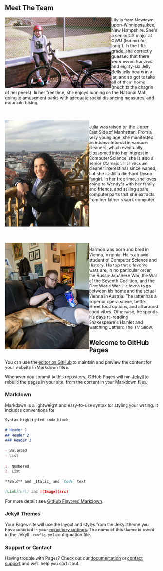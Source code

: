 ## Meet The Team
<img src="IMG_5055.JPG" width="350" height="233" style="float:left; padding=10px">

Lily is from Newtown-upon-Winnipesaukee, New Hampshire. She's a senior CS major at GWU (but not for long!). In the fifth grade, she correctly guessed
that there were seven hundred and eighty-six Jelly Belly jelly beans in a jar, and so got to take all of them home (much to the chagrin of her peers). 
In her free time, she enjoys running on the National Mall, going to amusement parks with adequate social distancing measures, and mountain biking.

<br><br>
<img src="IMG_6902.jpeg" width="276" height="350" style="float:left; padding=10px">

Julia was raised on the Upper East Side of Manhattan. From a very young age, she manifested an intense interest in vacuum cleaners, which eventually blossomed into her interest in Computer Science; she is also a senior CS major. Her vacuum cleaner interest has since waned, but she is still a die-hard Dyson fangirl.
In her free time, she loves going to Wendy's with her family and friends, and selling spare computer parts that she extracts from her father's work computer.

<br><br><br><br><br><br><br>
<img src="harmon.jpeg" width="276" height="350" style="float:left; padding=10px">

Harmon was born and bred in Vienna, Virginia. He is an avid student of Computer Science and History. His top three favorite wars are, in no particular order,
the Russo-Japanese War, the War of the Seventh Coalition, and the First World War. He loves to go between his home and the actual Vienna in Austria. The latter has a superior opera scene, better street food options, and all around good vibes. Otherwise, he spends his days re-reading Shakespeare's Hamlet and watching
Catfish: The TV Show.




## Welcome to GitHub Pages

You can use the [editor on GitHub](https://github.com/GrantMcClearn/egg_website/edit/gh-pages/index.md) to maintain and preview the content for your website in Markdown files.

Whenever you commit to this repository, GitHub Pages will run [Jekyll](https://jekyllrb.com/) to rebuild the pages in your site, from the content in your Markdown files.

### Markdown

Markdown is a lightweight and easy-to-use syntax for styling your writing. It includes conventions for

```markdown
Syntax highlighted code block

# Header 1
## Header 2
### Header 3

- Bulleted
- List

1. Numbered
2. List

**Bold** and _Italic_ and `Code` text

[Link](url) and ![Image](src)
```

For more details see [GitHub Flavored Markdown](https://guides.github.com/features/mastering-markdown/).

### Jekyll Themes

Your Pages site will use the layout and styles from the Jekyll theme you have selected in your [repository settings](https://github.com/GrantMcClearn/egg_website/settings/pages). The name of this theme is saved in the Jekyll `_config.yml` configuration file.

### Support or Contact

Having trouble with Pages? Check out our [documentation](https://docs.github.com/categories/github-pages-basics/) or [contact support](https://support.github.com/contact) and we’ll help you sort it out.
